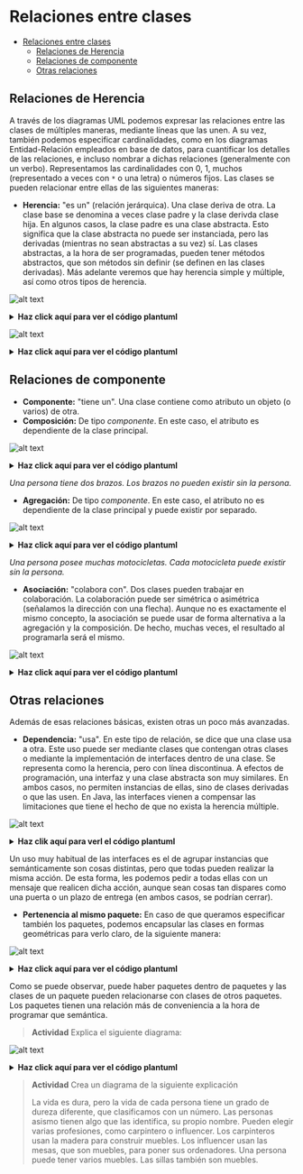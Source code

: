 # Relaciones entre clases


<!-- @import "[TOC]" {cmd="toc" depthFrom=1 depthTo=6 orderedList=false} -->

<!-- code_chunk_output -->

- [Relaciones entre clases](#relaciones-entre-clases)
  - [Relaciones de Herencia](#relaciones-de-herencia)
  - [Relaciones de componente](#relaciones-de-componente)
  - [Otras relaciones](#otras-relaciones)

<!-- /code_chunk_output -->



## Relaciones de Herencia

A través de los diagramas UML podemos expresar las relaciones entre las clases de múltiples maneras, mediante líneas que las unen. A su vez, también podemos especificar cardinalidades, como en los diagramas Entidad-Relación empleados en base de datos, para cuantificar los detalles de las relaciones, e incluso nombrar a dichas relaciones (generalmente con un verbo). Representamos las cardinalidades con 0, 1, muchos (representado a veces con `*` o una letra) o números fijos. Las clases se pueden relacionar entre ellas de las siguientes maneras:

- **Herencia:** "es un" (relación jerárquica). Una clase deriva de otra. La clase base se denomina a veces clase padre y la clase derivda clase hija. En algunos casos, la clase padre es una clase abstracta. Esto significa que la clase abstracta no puede ser instanciada, pero las derivadas (mientras no sean abstractas a su vez) sí. Las clases abstractas, a la hora de ser programadas, pueden tener métodos abstractos, que son métodos sin definir (se definen en las clases derivadas). Más adelante veremos que hay herencia simple y múltiple, así como otros tipos de herencia. 

![alt text](images/image-10.png)

<details>
<summary><b>Haz click aquí para ver el código plantuml</b></summary>

```plantuml
@startuml
class Persona{}
class Profesor{}
Persona<|--Profesor
@enduml
```
</details>

![alt text](images/image-11.png)

<details>
<summary><b>Haz click aquí para ver el código plantuml</b>
</summary>

```plantuml
@startuml
abstract class SerVivo{}
class Perro{}
class Persona{}
SerVivo <|--Persona
SerVivo <|--Perro
@enduml
```
</details>

## Relaciones de componente

- **Componente:** "tiene un". Una clase contiene como atributo un objeto (o varios) de otra.
- **Composición:** De tipo *componente*. En este caso, el atributo es dependiente de la clase principal.

![alt text](images/image-12.png)

<details>
<summary>
<b>Haz click aquí para ver el código plantuml</b>
</summary>

```plantuml
@startuml
class Persona{}
class Brazo{}
Persona "1" *-- "2" Brazo : tiene
@enduml
```

</details>

*Una persona tiene dos brazos. Los brazos no pueden existir sin la persona.*

- **Agregación:** De tipo *componente*. En este caso, el atributo no es dependiente de la clase principal y puede existir por separado.

![alt text](images/image-13.png)

<details>
<summary><b>Haz click aquí para ver el código plantuml</b></summary>

```plantuml
@startuml
class Persona{}
class Motocicleta{}
Persona "1" o-- "muchas" Motocicleta : Posee
@enduml
```
</details>

*Una persona posee muchas motocicletas. Cada motocicleta puede existir sin la persona.*

- **Asociación:** "colabora con". Dos clases pueden trabajar en colaboración. La colaboración puede ser simétrica o asimétrica (señalamos la dirección con una flecha). Aunque no es exactamente el mismo concepto, la asociación se puede usar de forma alternativa a la agregación y la composición. De hecho, muchas veces, el resultado al programarla será el mismo.

![alt text](images/image-14.png)

<details>
<summary><b>Haz click aquí para ver el código plantuml</b></summary>

```plantuml
@startuml
class Alumno{}
class Profesor{}
Profesor -- Alumno : Enseña >
@enduml
```

</details>


## Otras relaciones

Además de esas relaciones básicas, existen otras un poco más avanzadas.

- **Dependencia:** "usa". En este tipo de relación, se dice que una clase usa a otra. Este uso puede ser mediante clases que contengan otras clases o mediante la implementación de interfaces dentro de una clase. Se representa como la herencia, pero con línea discontinua. A efectos de programación, una interfaz y una clase abstracta son muy similares. En ambos casos, no permiten instancias de ellas, sino de clases derivadas o que las usen. En Java, las interfaces vienen a compensar las limitaciones que tiene el hecho de que no exista la herencia múltiple.

![alt text](images/image-15.png)

<details><summary><b>Haz clik aquí para verl el código plantuml</b></summary>

```plantuml
@startuml
skinparam classAttributeIconSize 0
interface PuedeMoverse{
    + mover() : void
}
class Persona{
    - nombre : string
    - edad : number
}
class Motocicleta{
    - cilindrada : string
    - matricula : string
}
Persona ..|> PuedeMoverse
Motocicleta ..|>PuedeMoverse
@enduml
```

</details>

Un uso muy habitual de las interfaces es el de agrupar instancias que semánticamente son cosas distintas, pero que todas pueden realizar la misma acción. De esta forma, les podemos pedir a todas ellas con un mensaje que realicen dicha acción, aunque sean cosas tan dispares como una puerta o un plazo de entrega (en ambos casos, se podrían cerrar).

- **Pertenencia al mismo paquete:** En caso de que queramos especificar también los paquetes, podemos encapsular las clases en formas geométricas para verlo claro, de la siguiente manera:

![alt text](images/image-16.png)

<details>
<summary><b>Haz click aquí para ver el código plantuml
</b></summary>

```plantuml
@startuml

package animales{
    abstract class Animal{}
    package mamiferos{
        class Perro{}
        class Gato{}
    }
    package aves{
        class Periquito{}
        class Loro{}
    }
}
package vehiculos{
    class Motocicleta{}
    class Coche{}
    class CocheElectrico{}
    class Avion{}
}
package utilidades{
    interface PuedeVolar{}
}
Perro --|> Animal
Gato --|> Animal
Periquito --|> Animal
Loro --|> Animal
CocheElectrico --|> Coche
Periquito ..|> PuedeVolar
Loro ..|> PuedeVolar
Avion ..|> PuedeVolar

@enduml
```
</details>

Como se puede observar, puede haber paquetes dentro de paquetes y las clases de un paquete pueden relacionarse con clases de otros paquetes. Los paquetes tienen una relación más de conveniencia a la hora de programar que semántica. 

> **Actividad**
> Explica el siguiente diagrama:

![alt text](images/image-17.png)

<details>
<summary><b>Haz click aquí para ver el código plantuml
</b></summary>

```plantuml
@startuml
skinparam classAttributeIconSize 0
package animales{
class Persona{
    + hablar()
}
class Perro{
    + ladrar()
}
}
package utilidades{
class Aspiración{
    - descripción : string
}
abstract class SerVivo{
    # edad : number
    # nombre : string
    # respirar() : void
}
package caracteristicas{
class Extremidad{
    - peso : number
}
interface Respira{}
}
}

SerVivo "1" *-- "*" Extremidad : tiene
SerVivo ..|> Respira
Persona --|> SerVivo
Perro --|> SerVivo
Persona "1" *-- "*" Aspiración
Persona "1" o-- "1" Perro : tiene
@enduml
```
</details>

> **Actividad** 
>Crea un diagrama de la siguiente explicación
>
>La vida es dura, pero la vida de cada persona tiene un grado de dureza diferente, que clasificamos con un número. Las personas asismo tienen algo que las identifica, su propio nombre. Pueden elegir varias profesiones, como carpintero o influencer. Los carpinteros usan la madera para construir muebles. Los influencer usan las mesas, que son muebles, para poner sus ordenadores. Una persona puede tener varios muebles. Las sillas también son muebles.